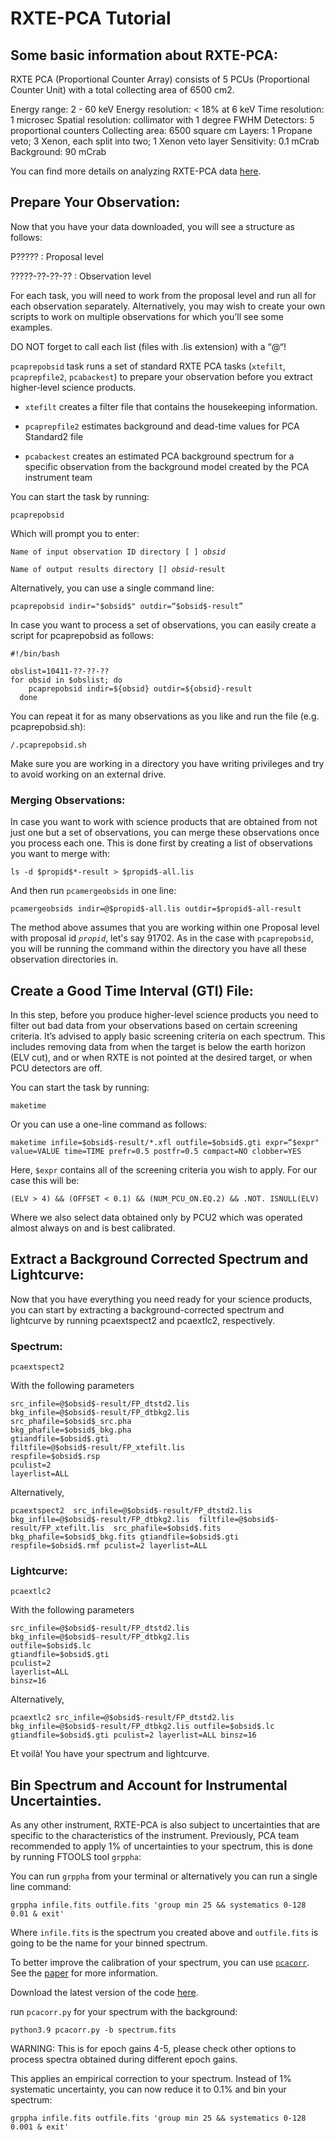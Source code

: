 # RXTE-PCA Tutorial

## Some basic information about RXTE-PCA:

RXTE PCA (Proportional Counter Array) consists of 5 PCUs (Proportional Counter Unit) with a total collecting area of 6500 cm2.

Energy range: 2 - 60 keV
Energy resolution: < 18% at 6 keV
Time resolution: 1 microsec
Spatial resolution: collimator with 1 degree FWHM
Detectors: 5 proportional counters
Collecting area: 6500 square cm
Layers: 1 Propane veto; 3 Xenon, each split into two; 1 Xenon veto layer
Sensitivity: 0.1 mCrab
Background: 90 mCrab

You can find more details on analyzing RXTE-PCA data [here](https://heasarc.gsfc.nasa.gov/docs/xte/abc/contents.html).

## Prepare Your Observation:

Now that you have your data downloaded, you will see a structure as follows:

P????? : Proposal level

?????-??-??-?? : Observation level

For each task, you will need to work from the proposal level and run all for each observation separately. Alternatively, you may wish to create your own scripts to work on multiple observations for which you’ll see some examples. 

DO NOT forget to call each list (files with .lis extension) with a “@“!

<code>pcaprepobsid</code> task runs a set of standard RXTE PCA tasks (<code>xtefilt</code>, <code>pcaprepfile2</code>, <code>pcabackest</code>) to prepare your observation before you extract higher-level science products.

- <code>xtefilt</code> creates a filter file that contains the housekeeping information.

- <code>pcaprepfile2</code> estimates background and dead-time values for PCA Standard2 file

- <code>pcabackest</code> creates an estimated PCA background spectrum for a specific observation from the background model created by the PCA instrument team

You can start the task by running:

```
pcaprepobsid
```

Which will prompt you to enter:

<code>Name of input observation ID directory [ ] $obsid$</code>

<code>Name of output results directory [] $obsid$-result</code>

Alternatively, you can use a single command line:

```
pcaprepobsid indir="$obsid$" outdir=“$obsid$-result”
```

In case you want to process a set of observations, you can easily create a script for pcaprepobsid as follows:

```
#!/bin/bash

obslist=10411-??-??-??
for obsid in $obslist; do
    pcaprepobsid indir=${obsid} outdir=${obsid}-result
  done
```
You can repeat it for as many observations as you like and run the file (e.g. pcaprepobsid.sh):

```
/.pcaprepobsid.sh
```

Make sure you are working in a directory you have writing privileges and try to avoid working on an external drive.

### Merging Observations:

In case you want to work with science products that are obtained from not just one but a set of observations, you can merge these observations once you process each one. This is done first by creating a list of observations you want to merge with:

```
ls -d $propid$*-result > $propid$-all.lis
```
And then run <code>pcamergeobsids</code> in one line:

```
pcamergeobsids indir=@$propid$-all.lis outdir=$propid$-all-result
```

The method above assumes that you are working within one Proposal level with proposal id <code>$propid$</code>, let's say 91702. As in the case with <code>pcaprepobsid</code>, you will be running the command within the directory you have all these observation directories in.

## Create a Good Time Interval (GTI) File:

In this step, before you produce higher-level science products you need to filter out bad data from your observations based on certain screening criteria. It’s advised to apply basic screening criteria on each spectrum. This includes removing data from when the target is below the earth horizon (ELV cut), and or when RXTE is not pointed at the desired target, or when PCU detectors are off. 

You can start the task by running:

```
maketime 
```

Or you can use a one-line command as follows:

```
maketime infile=$obsid$-result/*.xfl outfile=$obsid$.gti expr=“$expr" value=VALUE time=TIME prefr=0.5 postfr=0.5 compact=NO clobber=YES
```

Here, <code>$expr</code> contains all of the screening criteria you wish to apply. For our case this will be:

```
(ELV > 4) && (OFFSET < 0.1) && (NUM_PCU_ON.EQ.2) && .NOT. ISNULL(ELV)
```

Where we also select data obtained only by PCU2 which was operated almost always on and is best calibrated.

## Extract a Background Corrected Spectrum and Lightcurve:

Now that you have everything you need ready for your science products, you can start by extracting a background-corrected spectrum and lightcurve by running pcaextspect2 and pcaextlc2, respectively.

### Spectrum:

```
pcaextspect2
```

With the following parameters

```
src_infile=@$obsid$-result/FP_dtstd2.lis
bkg_infile=@$obsid$-result/FP_dtbkg2.lis
src_phafile=$obsid$_src.pha 
bkg_phafile=$obsid$_bkg.pha
gtiandfile=$obsid$.gti
filtfile=@$obsid$-result/FP_xtefilt.lis
respfile=$obsid$.rsp
pculist=2 
layerlist=ALL
```

Alternatively,

```
pcaextspect2  src_infile=@$obsid$-result/FP_dtstd2.lis  bkg_infile=@$obsid$-result/FP_dtbkg2.lis  filtfile=@$obsid$-result/FP_xtefilt.lis  src_phafile=$obsid$.fits bkg_phafile=$obsid$_bkg.fits gtiandfile=$obsid$.gti respfile=$obsid$.rmf pculist=2 layerlist=ALL
```


### Lightcurve: 

```
pcaextlc2 
```

With the following parameters

```
src_infile=@$obsid$-result/FP_dtstd2.lis
bkg_infile=@$obsid$-result/FP_dtbkg2.lis
outfile=$obsid$.lc
gtiandfile=$obsid$.gti
pculist=2 
layerlist=ALL 
binsz=16
```

Alternatively, 

```
pcaextlc2 src_infile=@$obsid$-result/FP_dtstd2.lis bkg_infile=@$obsid$-result/FP_dtbkg2.lis outfile=$obsid$.lc gtiandfile=$obsid$.gti pculist=2 layerlist=ALL binsz=16
```
Et voilà! You have your spectrum and lightcurve.

## Bin Spectrum and Account for Instrumental Uncertainties.

As any other instrument, RXTE-PCA is also subject to uncertainties that are specific to the characteristics of the instrument. Previously, PCA team recommended to apply 1% of uncertainties to your spectrum, this is done by running FTOOLS tool <code>grppha</code>:

You can run <code>grppha</code> from your terminal or alternatively you can run a single line command:

```
grppha infile.fits outfile.fits 'group min 25 && systematics 0-128 0.01 & exit'
```

Where <code>infile.fits</code> is the spectrum you created above and <code>outfile.fits</code> is going to be the name for your binned spectrum.

To better improve the calibration of your spectrum, you can use [<code>pcacorr</code>](https://sites.srl.caltech.edu/~javier/crabcorr/index.html). See the [paper](https://ui.adsabs.harvard.edu/abs/2014ApJ...794...73G/abstract) for more information.

Download the latest version of the code [here](https://drive.google.com/file/d/1pR3weteidD_8Ag9aNR56RFxuc7OZfJVH/view?usp=sharing).

run <code>pcacorr.py</code> for your spectrum with the background:

```
python3.9 pcacorr.py -b spectrum.fits
```

WARNING: This is for epoch gains 4-5, please check other options to process spectra obtained during different epoch gains.

This applies an empirical correction to your spectrum. Instead of 1% systematic uncertainty, you can now reduce it to 0.1% and bin your spectrum:

```
grppha infile.fits outfile.fits 'group min 25 && systematics 0-128 0.001 & exit'
```


